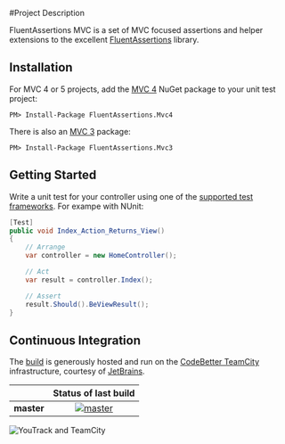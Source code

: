 #Project Description

FluentAssertions MVC is a set of MVC focused assertions and helper extensions to the excellent [FluentAssertions][fa-home] library.

## Installation

For MVC 4 or 5 projects, add the [MVC 4][nuget-mvc4] NuGet package to your unit test project:

````
PM> Install-Package FluentAssertions.Mvc4
````
There is also an [MVC 3][nuget-mvc3] package:
````
PM> Install-Package FluentAssertions.Mvc3
````

## Getting Started

Write a unit test for your controller using one of the [supported test frameworks][fa-frameworks].  For exampe with NUnit:

```` C#
[Test]
public void Index_Action_Returns_View()
{
    // Arrange
    var controller = new HomeController();

    // Act
    var result = controller.Index();

    // Assert
    result.Should().BeViewResult();
}

````

## Continuous Integration

The [build][1] is generously hosted and run on the [CodeBetter TeamCity][2] infrastructure, courtesy of [JetBrains](http://www.jetbrains.com/).

|  | Status of last build |
| :------ | :------: |
| **master** | [![master][3]][4] |
 
 [1]: http://teamcity.codebetter.com/project.html?projectId=project396&guest=1
 [2]: http://codebetter.com/codebetter-ci/
 [3]: http://teamcity.codebetter.com/app/rest/builds/buildType:(id:bt1090)/statusIcon
 [4]: http://teamcity.codebetter.com/viewType.html?buildTypeId=bt1090&guest=1

![YouTrack and TeamCity](http://www.jetbrains.com/img/banners/Codebetter300x250.png)

[fa-home]: https://github.com/dennisdoomen/FluentAssertions
[fa-frameworks]: https://github.com/dennisdoomen/fluentassertions/wiki/Documentation#supported-test-frameworks
[nuget-mvc3]: https://www.nuget.org/packages/FluentAssertions.Mvc3
[nuget-mvc4]: https://www.nuget.org/packages/FluentAssertions.Mvc4
